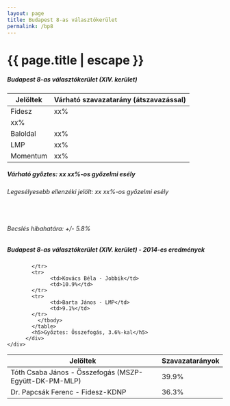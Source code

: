 ```yaml
---
layout: page
title: Budapest 8-as választókerület
permalink: /bp8
---
```


<h1 class="page-title">{{ page.title | escape }}</h1>

<div class="section">
    <div class="row">
          <div class="col s12">
		  <h5>Budapest 8-as választókerület (XIV. kerület)</h5>
            <table class="responsive-table">
              <thead>
                <tr>
                    <th>Jelöltek</th>
                    <th>Várható szavazatarány (átszavazással)</th>
                </tr>
              </thead>
              <tbody>
             <tr>
                  <td>Fidesz</td>
				  <td id="id_fidesz">xx%</td>
			</tr>
			<tr>
<td id="id_jobbik">xx%</td></tr>
<tr>
                  <td>Baloldal</td>
				  <td id="id_baloldal">xx%</td>
			</tr>
			<tr>
                  <td>LMP</td>
				  <td id="id_lmp">xx%</td>
			</tr>
			<tr>
				  <td>Momentum</td>
				  <td id="id_momentum">xx%</td>
			</tr>                
              </tbody>
            </table>
			<h5>Várható győztes: xx xx%-os győzelmi esély</h5>
			<h6>Legesélyesebb ellenzéki jelölt: xx xx%-os győzelmi esély</h6>
			<br/>
			<h6>Becslés hibahatára: +/- 5.8%</h6>
          </div>
    </div>
</div>

<div class="section">
    <div class="row">
          <div class="col s12">
		  <h5>Budapest 8-as választókerület (XIV. kerület) - 2014-es eredmények</h5>
            <table class="responsive-table">
              <thead>
                <tr>
                    <th>Jelöltek</th>
                    <th>Szavazatarányok</th>
                </tr>
              </thead>
              <tbody>
             <tr>
                 <td>Tóth Csaba János - Összefogás (MSZP-Együtt-DK-PM-MLP)</td>
				 <td>39.9%</td>
			</tr>
			<tr> <td>Dr. Papcsák Ferenc - Fidesz-KDNP</td>
				 <td>36.3%</td>
                  
			</tr>
			<tr>
                  <td>Kovács Béla - Jobbik</td>
				  <td>10.9%</td>
			</tr>
			<tr>
				  <td>Barta János - LMP</td>
				  <td>9.1%</td>
			</tr>                
              </tbody>
            </table>
			<h5>Győztes: Összefogás, 3.6%-kal</h5>
          </div>
    </div>
</div>
